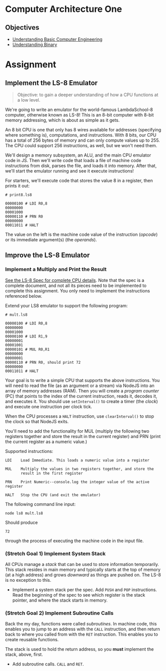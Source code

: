 
# Computer Architecture One

## Objectives

* [Understanding Basic Computer Engineering](objectives/basic-comp-eng)
* [Understanding Binary](objectives/binary)

# Assignment

## Implement the LS-8 Emulator

> Objective: to gain a deeper understanding of how a CPU functions at a
> low level.

We're going to write an emulator for the world-famous LambdaSchool-8 computer,
otherwise known as LS-8! This is an 8-bit computer with 8-bit memory addressing,
which is about as simple as it gets.

An 8 bit CPU is one that only has 8 wires available for addresses (specifying
where something is), computations, and instructions. With 8 bits, our CPU has a
total of 256 bytes of memory and can only compute values up to 255. The CPU
could support 256 instructions, as well, but we won't need them.

We'll design a memory subsystem, an ALU, and the main CPU emulator code
in JS. Then we'll write code that loads a file of machine code
instructions from disk, parses the file, and loads it into memory. After
that, we'll start the emulator running and see it execute instructions!

For starters, we'll execute code that stores the value 8 in a register,
then prints it out:

```
# print8.ls8

00000100 # LDI R0,8
00000000
00001000
00000110 # PRN R0
00000000
00011011 # HALT
```

The value on the left is the machine code value of the instruction
(_opcode_) or its immediate argument(s) (the _operands_).


## Improve the LS-8 Emulator

### Implement a Multiply and Print the Result

[See the LS-8 Spec for complete CPU details](LS8-SPEC.md). Note that the
spec is a complete document, and not all its pieces need to be
implemented to complete this assignment. You only need to implement the
instructions referenced below.

Extend your LS8 emulator to support the following program:


```
# mult.ls8

00000100 # LDI R0,8
00000000
00001000
00000100 # LDI R1,9
00000001
00001001
00000101 # MUL R0,R1
00000000
00000001
00000110 # PRN R0, should print 72
00000000
00011011 # HALT
```

Your goal is to write a simple CPU that supports the above instructions. You
will need to read the file (as an argument or a stream) via NodeJS into an array
of memory addresses (RAM). Then you will create a _program counter_ (PC) that
points to the index of the current instruction, reads it, decodes it, and
executes it. You should use `setInterval()` to create a timer (the _clock_) and
execute one instruction per clock tick.

When the CPU processes a `HALT` instruction, use `clearInterval()` to stop the
clock so that NodeJS exits.

You'll need to add the functionality for MUL (multiply the following two
registers together and store the result in the current register) and PRN
(print the current register as a numeric value.)

Supported instructions:

```
LDI    Load Immediate. This loads a numeric value into a register

MUL    Multiply the values in two registers together, and store the
       result in the first register

PRN    Print Numeric--console.log the integer value of the active register

HALT   Stop the CPU (and exit the emulator)
```

The following command line input:

```
node ls8 mult.ls8
```

Should produce

```
72
```

through the process of executing the machine code in the input file.


### (Stretch Goal 1) Implement System Stack

All CPUs manage a _stack_ that can be used to store information
temporarily. This stack resides in main memory and typically starts at
the top of memory (at a high address) and grows _downward_ as things are
pushed on. The LS-8 is no exception to this.

* Implement a system stack per the spec. Add `PUSH` and `POP`
  instructions. Read the beginning of the spec to see which register is
  the stack pointer, and where the stack starts in memory.

### (Stretch Goal 2) Implement Subroutine Calls

Back the my day, functions were called _subroutines_. In machine code,
this enables you to jump to an address with the `CALL` instruction, and
then return back to where you called from with the `RET` instruction.
This enables you to create reusable functions.

The stack is used to hold the return address, so you **must** implement
the stack, above, first.

* Add subroutine calls. `CALL` and `RET`.
